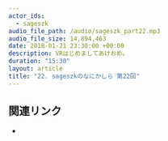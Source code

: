 ```yaml
---
actor_ids: 
  - sageszk
audio_file_path: /audio/sageszk_part22.mp3
audio_file_size: 14,894,463
date: 2018-01-21 23:30:00 +00:00
description: VRはじめましてあけおめ。
duration: "15:30"
layout: article
title: "22. sageszkのなにかしら 第22回"
---
```


## 関連リンク

- 
